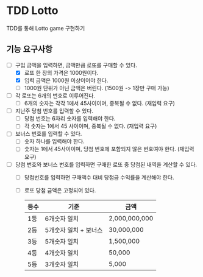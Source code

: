 # TDD Lotto
TDD를 통해 Lotto game 구현하기

## 기능 요구사항
* [ ] 구입 금액을 입력하면, 금액만큼 로또를 구매할 수 있다.
  * [x] 로또 한 장의 가격은 1000원이다.
  * [x] 입력 금액은 1000원 이상이어야 한다.
  * [ ] 1000원 단위가 아닌 금액은 버린다. (1500원 -> 1장만 구매 가능)
* [ ] 각 로또는 6개의 번호로 이루어진다.
  * [ ] 6개의 숫자는 각각 1에서 45사이이며, 중복될 수 없다. (재입력 요구)
* [ ] 지난주 당첨 번호를 입력할 수 있다.
  * [ ] 당첨 번호는 6자리 숫자를 입력해야 한다.
  * [ ] 각 숫자는 1에서 45 사이이며, 중복될 수 없다. (재입력 요구)
* [ ] 보너스 번호를 입력할 수 있다.
  * [ ] 숫자 하나를 입력해야 한다.
  * [ ] 숫자는 1에서 45사이이며, 당첨 번호에 포함되지 않은 번호여야 한다. (재입력 요구)
* [ ] 당첨 번호와 보너스 번호를 입력하면 구매한 로또 중 당첨된 내역을 계산할 수 있다.
  * [ ] 당첨번호를 입력하면 구매액수 대비 당첨금 수익률을 계산해야 한다.
  * [ ] 로또 당첨 금액은 고정되어 있다.

    |등수|기준|금액|
    |---|---|---|
    |1등|6개숫자 일치|2,000,000,000|
    |2등|5개숫자 일치 + 보너스|30,000,000|
    |3등|5개숫자 일치|1,500,000|
    |4등|4개숫자 일치|50,000|
    |5등|3개숫자 일치|5,000|
